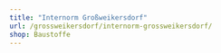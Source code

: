 ```yaml
---
title: "Internorm Großweikersdorf"
url: /grossweikersdorf/internorm-grossweikersdorf/
shop: Baustoffe
---
```

